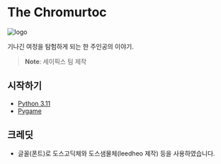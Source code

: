 # The Chromurtoc
![logo](https://i.imgur.com/R8u1YYS.png)

기나긴 여정을 탐험하게 되는 한 주인공의 이야기.
 > **Note**: 세이픽스 팀 제작

## 시작하기
- [Python 3.11](https://www.python.org/downloads/release/python-3114/)
- [Pygame](https://github.com/pygame/pygame)

## 크레딧
- 글꼴(폰트)로 도스고딕체와 도스샘물체(leedheo 제작) 등을 사용하였습니다.
